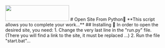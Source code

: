 <img src="resources/img.png" width="200" height="50"/>
# Open Site From Python💎
**This script allows you to complete your work...**
## Installing 🎱
In order to open the desired site, you need:
1. Change the very last line in the "run.py" file. (There you will find a link to the site, it must be replaced ...)
2. Run the file "start.bat"...
